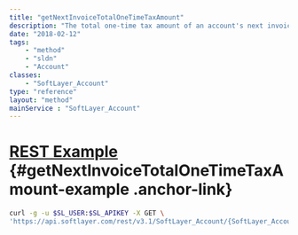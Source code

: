 ```yaml
---
title: "getNextInvoiceTotalOneTimeTaxAmount"
description: "The total one-time tax amount of an account's next invoice measured in US Dollars ($USD), assuming no changes or charges occur between now and time of billing."
date: "2018-02-12"
tags:
    - "method"
    - "sldn"
    - "Account"
classes:
    - "SoftLayer_Account"
type: "reference"
layout: "method"
mainService : "SoftLayer_Account"
---
```


# [REST Example](#getNextInvoiceTotalOneTimeTaxAmount-example) <a href="/article/rest/"><i class="fas fa-question"></i></a> {#getNextInvoiceTotalOneTimeTaxAmount-example .anchor-link} 
```bash
curl -g -u $SL_USER:$SL_APIKEY -X GET \
'https://api.softlayer.com/rest/v3.1/SoftLayer_Account/{SoftLayer_AccountID}/getNextInvoiceTotalOneTimeTaxAmount'
```
